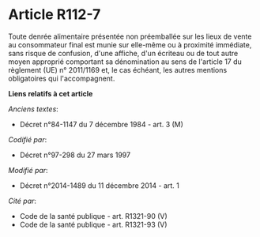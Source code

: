 # Article R112-7

Toute denrée alimentaire présentée non préemballée sur les lieux de vente au consommateur final est munie sur elle-même ou à
proximité immédiate, sans risque de confusion, d'une affiche, d'un écriteau ou de tout autre moyen approprié comportant sa
dénomination au sens de l'article 17 du règlement (UE) n° 2011/1169 et, le cas échéant, les autres mentions obligatoires qui
l'accompagnent.

**Liens relatifs à cet article**

_Anciens textes_:

  - Décret n°84-1147 du 7 décembre 1984 - art. 3 (M)

_Codifié par_:

  - Décret n°97-298 du 27 mars 1997

_Modifié par_:

  - Décret n°2014-1489 du 11 décembre 2014 - art. 1

_Cité par_:

  - Code de la santé publique - art. R1321-90 (V)
  - Code de la santé publique - art. R1321-93 (V)
